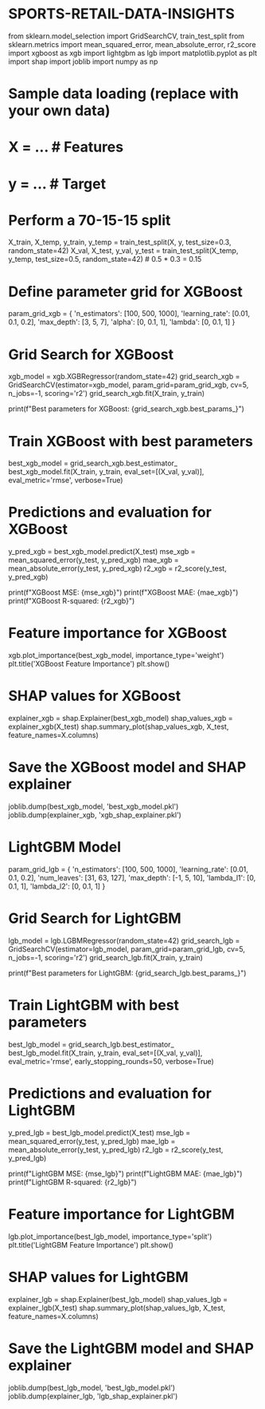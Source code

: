 # SPORTS-RETAIL-DATA-INSIGHTS

from sklearn.model_selection import GridSearchCV, train_test_split
from sklearn.metrics import mean_squared_error, mean_absolute_error, r2_score
import xgboost as xgb
import lightgbm as lgb
import matplotlib.pyplot as plt
import shap
import joblib
import numpy as np

# Sample data loading (replace with your own data)
# X = ...  # Features
# y = ...  # Target

# Perform a 70-15-15 split
X_train, X_temp, y_train, y_temp = train_test_split(X, y, test_size=0.3, random_state=42)
X_val, X_test, y_val, y_test = train_test_split(X_temp, y_temp, test_size=0.5, random_state=42)  # 0.5 * 0.3 = 0.15

# Define parameter grid for XGBoost
param_grid_xgb = {
    'n_estimators': [100, 500, 1000],
    'learning_rate': [0.01, 0.1, 0.2],
    'max_depth': [3, 5, 7],
    'alpha': [0, 0.1, 1],
    'lambda': [0, 0.1, 1]
}

# Grid Search for XGBoost
xgb_model = xgb.XGBRegressor(random_state=42)
grid_search_xgb = GridSearchCV(estimator=xgb_model, param_grid=param_grid_xgb, cv=5, n_jobs=-1, scoring='r2')
grid_search_xgb.fit(X_train, y_train)

print(f"Best parameters for XGBoost: {grid_search_xgb.best_params_}")

# Train XGBoost with best parameters
best_xgb_model = grid_search_xgb.best_estimator_
best_xgb_model.fit(X_train, y_train, 
                   eval_set=[(X_val, y_val)], 
                   eval_metric='rmse',
                   verbose=True)

# Predictions and evaluation for XGBoost
y_pred_xgb = best_xgb_model.predict(X_test)
mse_xgb = mean_squared_error(y_test, y_pred_xgb)
mae_xgb = mean_absolute_error(y_test, y_pred_xgb)
r2_xgb = r2_score(y_test, y_pred_xgb)

print(f"XGBoost MSE: {mse_xgb}")
print(f"XGBoost MAE: {mae_xgb}")
print(f"XGBoost R-squared: {r2_xgb}")

# Feature importance for XGBoost
xgb.plot_importance(best_xgb_model, importance_type='weight')
plt.title('XGBoost Feature Importance')
plt.show()

# SHAP values for XGBoost
explainer_xgb = shap.Explainer(best_xgb_model)
shap_values_xgb = explainer_xgb(X_test)
shap.summary_plot(shap_values_xgb, X_test, feature_names=X.columns)

# Save the XGBoost model and SHAP explainer
joblib.dump(best_xgb_model, 'best_xgb_model.pkl')
joblib.dump(explainer_xgb, 'xgb_shap_explainer.pkl')

# LightGBM Model
param_grid_lgb = {
    'n_estimators': [100, 500, 1000],
    'learning_rate': [0.01, 0.1, 0.2],
    'num_leaves': [31, 63, 127],
    'max_depth': [-1, 5, 10],
    'lambda_l1': [0, 0.1, 1],
    'lambda_l2': [0, 0.1, 1]
}

# Grid Search for LightGBM
lgb_model = lgb.LGBMRegressor(random_state=42)
grid_search_lgb = GridSearchCV(estimator=lgb_model, param_grid=param_grid_lgb, cv=5, n_jobs=-1, scoring='r2')
grid_search_lgb.fit(X_train, y_train)

print(f"Best parameters for LightGBM: {grid_search_lgb.best_params_}")

# Train LightGBM with best parameters
best_lgb_model = grid_search_lgb.best_estimator_
best_lgb_model.fit(X_train, y_train, 
                   eval_set=[(X_val, y_val)], 
                   eval_metric='rmse',
                   early_stopping_rounds=50, 
                   verbose=True)

# Predictions and evaluation for LightGBM
y_pred_lgb = best_lgb_model.predict(X_test)
mse_lgb = mean_squared_error(y_test, y_pred_lgb)
mae_lgb = mean_absolute_error(y_test, y_pred_lgb)
r2_lgb = r2_score(y_test, y_pred_lgb)

print(f"LightGBM MSE: {mse_lgb}")
print(f"LightGBM MAE: {mae_lgb}")
print(f"LightGBM R-squared: {r2_lgb}")

# Feature importance for LightGBM
lgb.plot_importance(best_lgb_model, importance_type='split')
plt.title('LightGBM Feature Importance')
plt.show()

# SHAP values for LightGBM
explainer_lgb = shap.Explainer(best_lgb_model)
shap_values_lgb = explainer_lgb(X_test)
shap.summary_plot(shap_values_lgb, X_test, feature_names=X.columns)

# Save the LightGBM model and SHAP explainer
joblib.dump(best_lgb_model, 'best_lgb_model.pkl')
joblib.dump(explainer_lgb, 'lgb_shap_explainer.pkl')
